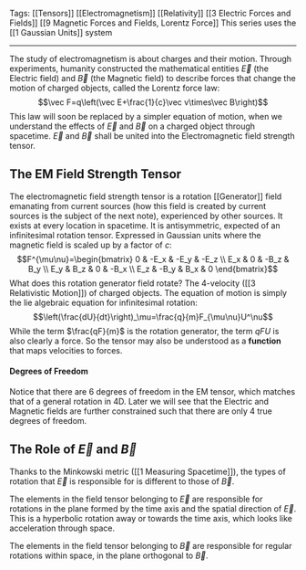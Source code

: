 Tags: [[Tensors]] [[Electromagnetism]] [[Relativity]]  [[3 Electric Forces and Fields]] [[9 Magnetic Forces and Fields, Lorentz Force]]
This series uses the [[1 Gaussian Units]] system
___
The study of electromagnetism is about charges and their motion. Through experiments, humanity constructed the mathematical entities $\vec E$ (the Electric field) and $\vec B$ (the Magnetic field) to describe forces that change the motion of charged objects, called the Lorentz force law:
$$\vec F=q\left(\vec E+\frac{1}{c}\vec v\times\vec B\right)$$
This law will soon be replaced by a simpler equation of motion, when we understand the effects of $\vec E$ and $\vec B$ on a charged object through spacetime. $\vec E$ and $\vec B$ shall be united into the Electromagnetic field strength tensor. 
## The EM Field Strength Tensor
The electromagnetic field strength tensor is a rotation [[Generator]] field emanating from current sources (how this field is created by current sources is the subject of the next note), experienced by other sources. It exists at every location in spacetime. It is antisymmetric, expected of an infinitesimal rotation tensor. Expressed in Gaussian units where the magnetic field is scaled up by a factor of $c$:
$$F^{\mu\nu}=\begin{bmatrix}
0 & -E_x & -E_y & -E_z \\
E_x & 0 & -B_z & B_y \\
E_y & B_z & 0 & -B_x \\
E_z & -B_y & B_x & 0 
\end{bmatrix}$$
What does this rotation generator field rotate? The 4-velocity ([[3 Relativistic Motion]]) of charged objects. The equation of motion is simply the lie algebraic equation for infinitesimal rotation:
$$\left(\frac{dU}{dt}\right)_\mu=\frac{q}{m}F_{\mu\nu}U^\nu$$
While the term $\frac{qF}{m}$ is the rotation generator, the term $qFU$ is also clearly a force. So the tensor may also be understood as a **function** that maps velocities to forces. 
#### Degrees of Freedom
Notice that there are 6 degrees of freedom in the EM tensor, which matches that of a general rotation in 4D. Later we will see that the Electric and Magnetic fields are further constrained such that there are only 4 true degrees of freedom. 
## The Role of $\vec E$ and $\vec B$
Thanks to the Minkowski metric ([[1 Measuring Spacetime]]), the types of rotation that $\vec E$ is responsible for is different to those of $\vec B$. 

The elements in the field tensor belonging to $\vec E$ are responsible for rotations in the plane formed by the time axis and the spatial direction of $\vec E$. This is a hyperbolic rotation away or towards the time axis, which looks like acceleration through space.

The elements in the field tensor belonging to $\vec B$ are responsible for regular rotations within space, in the plane orthogonal to $\vec B$. 